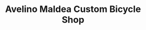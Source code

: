 ---
title: "Avelino Maldea Custom Bicycle Shop"
url: /cainta/avelino-maldea-custom-bicycle-shop/
shop: bicycle
---